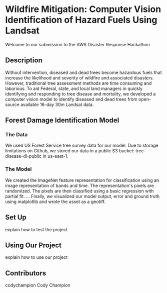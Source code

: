 
# Wildfire Mitigation: Computer Vision Identification of Hazard Fuels Using Landsat
Welcome to our submission to the AWS Disaster Response Hackathon

## Description
Without intervention, diseased and dead trees become hazardous fuels that increase the likelihood and severity of wildfire and associated disasters. However, traditional tree assessment methods are time consuming and laborious. To aid Federal, state, and local land managers in quickly identifying and responding to tree disease and mortality, we developed a computer vision model to identify diseased and dead trees from open-source available 16-day 30m Landsat data. 

## Forest Damage Identification Model
### The Data
We used US Forest Service tree survey data for our model. Due to storage limitations on Github, we stored our data in a public S3 bucket: tree-disease-dl-public in us-east-1. 
### The Model
We created the ImageNet feature representation for classification using an image representation of bands and time. The representation's pixels are randomized. The pixels are then classified using a basic regression with partial fit. ...
Finally, we visualized our model output, error and ground truth using matplotlib and wrote the asset as a geotiff.

## Set Up
explain how to test the project

## Using Our Project
explain how to use our project

## Contributors
codychampion Cody Champion

